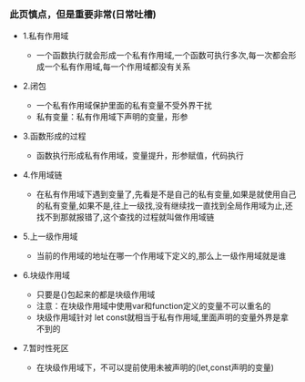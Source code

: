### 此页慎点，但是重要非常(日常吐槽)
- 1.私有作用域
    - 一个函数执行就会形成一个私有作用域,一个函数可执行多次,每一次都会形成一个私有作用域,每一个作用域都没有关系
- 2.闭包
    - 一个私有作用域保护里面的私有变量不受外界干扰
    - 私有变量：私有作用域下声明的变量，形参
- 3.函数形成的过程
    - 函数执行形成私有作用域，变量提升，形参赋值，代码执行
- 4.作用域链
    - 在私有作用域下遇到变量了,先看是不是自己的私有变量,如果是就使用自己的私有变量,如果不是,往上一级找,没有继续找一直找到全局作用域为止,还找不到那就报错了,这个查找的过程就叫做作用域链
- 5.上一级作用域
    - 当前的作用域的地址在哪一个作用域下定义的,那么上一级作用域就是谁
- 6.块级作用域
    - 只要是{}包起来的都是块级作用域
    - 注意：在块级作用域中使用var和function定义的变量不可以重名的
    - 块级作用域针对 let const就相当于私有作用域,里面声明的变量外界是拿不到的
 - 7.暂时性死区
     
    - 在块级作用域下，不可以提前使用未被声明的(let,const声明的变量)